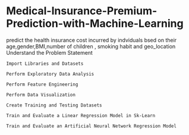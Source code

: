# Medical-Insurance-Premium-Prediction-with-Machine-Learning
predict the health insurance cost incurred by indviduals bsed on their age,gender,BMI,number of children , smoking habit and geo_location
    Understand the Problem Statement

    Import Libraries and Datasets

    Perform Exploratory Data Analysis

    Perform Feature Engineering

    Perform Data Visualization

    Create Training and Testing Datasets

    Train and Evaluate a Linear Regression Model in Sk-Learn

    Train and Evaluate an Artificial Neural Network Regression Model
